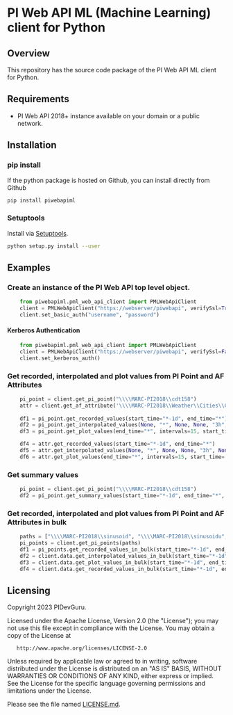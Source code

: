 PI Web API ML (Machine Learning) client for Python
===

## Overview
This repository has the source code package of the PI Web API ML client for Python. 


## Requirements

 - PI Web API 2018+ instance available on your domain or a public network.
 
## Installation
### pip install

If the python package is hosted on Github, you can install directly from Github


```sh
pip install piwebapiml
```


### Setuptools

Install via [Setuptools](http://pypi.python.org/pypi/setuptools).

```sh
python setup.py install --user
```


## Examples

### Create an instance of the PI Web API top level object.

```python
    from piwebapiml.pml_web_api_client import PMLWebApiClient
    client = PMLWebApiClient("https://webserver/piwebapi", verifySsl=True) 
    client.set_basic_auth("username", "password")	
``` 

#### Kerberos Authentication
```python
    from piwebapiml.pml_web_api_client import PMLWebApiClient
    client = PMLWebApiClient("https://webserver/piwebapi", verifySsl=False)  
	client.set_kerberos_auth()	
``` 

### Get recorded, interpolated and plot values from PI Point and AF Attributes

```python
    pi_point = client.get_pi_point("\\\\MARC-PI2018\\cdt158")        
    attr = client.get_af_attribute('\\\\MARC-PI2018\\Weather\\Cities\\Chicago|Pressure')
        
    df1 = pi_point.get_recorded_values(start_time="*-1d", end_time="*")
    df2 = pi_point.get_interpolated_values(None, "*", None, None, "3h", None, "*-20d", None, None, None)
    df3 = pi_point.get_plot_values(end_time="*", intervals=15, start_time= "*-1d")

    df4 = attr.get_recorded_values(start_time="*-1d", end_time="*")
    df5 = attr.get_interpolated_values(None, "*", None, None, "3h", None, "*-20d", None, None, None)
    df6 = attr.get_plot_values(end_time="*", intervals=15, start_time= "*-1d")
```
### Get summary values

```python
    pi_point = client.get_pi_point("\\\\MARC-PI2018\\cdt158")        
    df2 = pi_point.get_summary_values(start_time="*-1d", end_time="*", summary_type=['Average', 'Total'], summary_duration='1h')
```

### Get recorded, interpolated and plot values from PI Point and AF Attributes in bulk

```python
    paths = ["\\\\MARC-PI2018\\sinusoid", "\\\\MARC-PI2018\\sinusoidu", "\\\\MARC-PI2018\\cdt158"]
    pi_points = client.get_pi_points(paths)
    df1 = pi_points.get_recorded_values_in_bulk(start_time="*-1d", end_time= "*")
    df2 = client.data.get_interpolated_values_in_bulk(start_time="*-1d", end_time="*", interval="1h")
    df3 = client.data.get_plot_values_in_bulk(start_time="*-1d", end_time="*", intervals="14")
    df4 = client.data.get_recorded_values_in_bulk(start_time="*-1d", end_time="*", selected_fields="items.items.value;items.items.timestamp")
```


## Licensing
Copyright 2023 PIDevGuru.

   Licensed under the Apache License, Version 2.0 (the "License");
   you may not use this file except in compliance with the License.
   You may obtain a copy of the License at

       http://www.apache.org/licenses/LICENSE-2.0

   Unless required by applicable law or agreed to in writing, software
   distributed under the License is distributed on an "AS IS" BASIS,
   WITHOUT WARRANTIES OR CONDITIONS OF ANY KIND, either express or implied.
   See the License for the specific language governing permissions and
   limitations under the License.
   
Please see the file named [LICENSE.md](LICENSE.md).